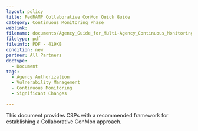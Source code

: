 ```yaml
---
layout: policy   
title: FedRAMP Collaborative ConMon Quick Guide
category: Continuous Monitoring Phase
weblink:
filename: documents/Agency_Guide_for_Multi-Agency_Continuous_Monitoring.pdf
filetype: pdf
fileinfo: PDF - 419KB
condition: new
partner: All Partners
doctype:
  - Document
tags:
  - Agency Authorization
  - Vulnerability Management
  - Continuous Monitoring
  - Significant Changes

---
```

This document provides CSPs with a recommended framework for establishing a Collaborative ConMon approach. 
